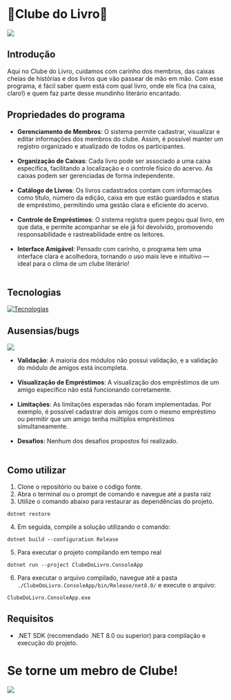 ﻿# 📖Clube do Livro📖

![](https://i.pinimg.com/originals/ed/e2/8b/ede28b84d3b0a4d75233ab6c6f831f3f.gif)

## Introdução

Aqui no Clube do Livro, cuidamos com carinho dos membros, das caixas cheias de histórias e dos livros que vão passear de mão em mão. Com esse programa, é fácil saber quem está com qual livro, onde ele fica (na caixa, claro!) e quem faz parte desse mundinho literário encantado.

## Propriedades do programa

- **Gerenciamento de Membros**: O sistema permite cadastrar, visualizar e editar informações dos membros do clube. Assim, é possível manter um registro organizado e atualizado de todos os participantes.
<br><br>
- **Organização de Caixas**: Cada livro pode ser associado a uma caixa específica, facilitando a localização e o controle físico do acervo. As caixas podem ser gerenciadas de forma independente.
<br><br>
- **Catálogo de Livros**: Os livros cadastrados contam com informações como título, número da edição, caixa em que estão guardados e status de empréstimo, permitindo uma gestão clara e eficiente do acervo.
<br><br>
- **Controle de Empréstimos**: O sistema registra quem pegou qual livro, em que data, e permite acompanhar se ele já foi devolvido, promovendo responsabilidade e rastreabilidade entre os leitores.
<br><br>
- **Interface Amigável**: Pensado com carinho, o programa tem uma interface clara e acolhedora, tornando o uso mais leve e intuitivo — ideal para o clima de um clube literário!
<br><br>
<!-- Conferir a situação do trabalho incompleto para o GIF -->

## Tecnologias

[![Tecnologias](https://skillicons.dev/icons?i=git,github,visualstudio,cs,dotnet)](https://skillicons.dev)

## Ausensias/bugs

![](https://pa1.aminoapps.com/7151/c629adde8fef30396d6290b2c02124082a4cc2b8r1-678-382_hq.gif) 

- **Validação**: A maioria dos módulos não possui validação, e a validação do módulo de amigos está incompleta.
<br><br>
- **Visualização de Empréstimos**: A visualização dos empréstimos de um amigo específico não está funcionando corretamente.
<br><br>
- **Limitações**: As limitações esperadas não foram implementadas. Por exemplo, é possível cadastrar dois amigos com o mesmo empréstimo ou permitir que um amigo tenha múltiplos empréstimos simultaneamente.
<br><br>
- **Desafios**: Nenhum dos desafios propostos foi realizado.
<br><br>

## Como utilizar

1. Clone o repositório ou baixe o código fonte.
2. Abra o terminal ou o prompt de comando e navegue até a pasta raiz
3. Utilize o comando abaixo para restaurar as dependências do projeto.

```
dotnet restore
```

4. Em seguida, compile a solução utilizando o comando:
   
```
dotnet build --configuration Release
```

5. Para executar o projeto compilando em tempo real
   
```
dotnet run --project ClubeDoLivro.ConsoleApp
```

6. Para executar o arquivo compilado, navegue até a pasta `./ClubeDoLivro.ConsoleApp/bin/Release/net8.0/` e execute o arquivo:
   
```
ClubeDoLivro.ConsoleApp.exe
```

## Requisitos

- .NET SDK (recomendado .NET 8.0 ou superior) para compilação e execução do projeto.

# Se torne um mebro de Clube!
![](https://i.pinimg.com/originals/14/a0/b1/14a0b1d5fb8884892a33e786bda0d527.gif) 
